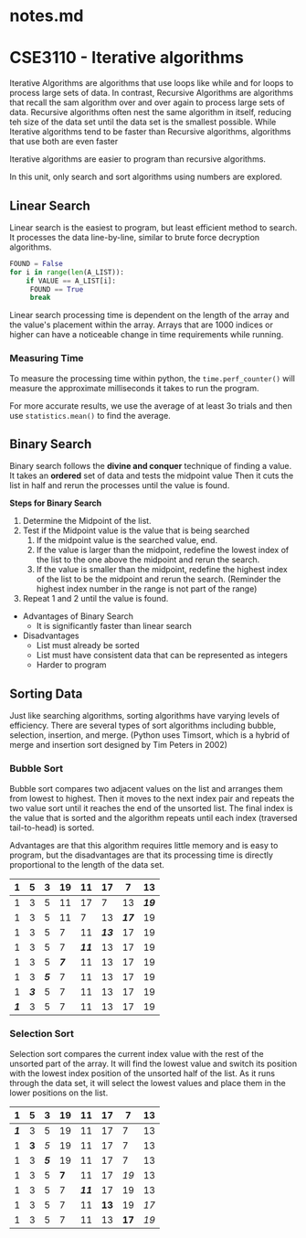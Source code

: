 # notes.md
# CSE3110 - Iterative algorithms
Iterative Algorithms are algorithms that use loops like while and for loops to process large sets of data. In contrast, Recursive Algorithms are algorithms that recall the sam algorithm over and over again to process large sets of data. Recursive algorithms often nest the same algorithm in itself, reducing teh size of the data set until the data set is the smallest possible. While Iterative algorithms tend to be faster than Recursive algorithms, algorithms that use both are even faster

Iterative algorithms are easier to program than recursive algorithms.

In this unit, only search and sort algorithms using numbers are explored.

## Linear Search 
Linear search is the easiest to program, but least efficient method to search. It processes the data line-by-line, similar to brute force decryption algorithms.

```python
FOUND = False
for i in range(len(A_LIST)):
    if VALUE == A_LIST[i]:
     FOUND == True
     break
```
  
Linear search processing time is dependent on the length of the array and the value's placement within the array. Arrays that are 1000 indices or higher can have a noticeable change in time requirements while running.

### Measuring Time
To measure the processing time within python, the ```time.perf_counter()``` will measure the approximate milliseconds it takes to run the program.

For more accurate results, we use the average of at least 3o trials and then use ```statistics.mean()``` to find the average.

## Binary Search
Binary search follows the __divine and conquer__ technique of finding a value. It takes an __ordered__ set of data and tests the midpoint value Then it cuts the list in half and rerun the processes until the value is found.

**Steps for Binary Search**
1. Determine the Midpoint of the list.
2. Test if the Midpoint value is the value that is being searched
   1. If the midpoint value is the searched value, end.
   2. If the value is larger than the midpoint, redefine the lowest index of the list to the one above the midpoint and rerun the search.
   3. If the value is smaller than the midpoint, redefine the highest index of the list to be the midpoint and rerun the search. (Reminder the highest index number in the range is not part of the range)
3. Repeat 1 and 2 until the value is found.

* Advantages of Binary Search
  * It is significantly faster than linear search
* Disadvantages
  * List must already be sorted
  * List must have consistent data that can be represented as integers
  * Harder to program

## Sorting Data
Just like searching algorithms, sorting algorithms have varying levels of efficiency. There are several types of sort algorithms including bubble, selection, insertion, and merge. (Python uses Timsort, which is a hybrid of merge and insertion sort designed by Tim Peters in 2002)

### Bubble Sort
Bubble sort compares two adjacent values on the list and arranges them from lowest to highest. Then it moves to the next index pair and repeats the two value sort until it reaches the end of the unsorted list. The final index is the value that is sorted and the algorithm repeats until each index (traversed tail-to-head) is sorted.


Advantages are that this algorithm requires little memory and is easy to program, but the disadvantages are that its processing time is directly proportional to the length of the data set.

| 1 | 5 | 3 | 19 | 11 | 17 | 7 | 13 |
| --- | --- | --- | --- | --- | --- | --- | --- 
| 1 | 3 | 5 | 11 | 17 | 7 | 13 | *__19__* |
| 1 | 3 | 5 | 11 | 7 | 13 | *__17__* | 19 |
| 1 | 3 | 5 | 7 | 11 | *__13__* | 17 | 19 |
| 1 | 3 | 5 | 7 | *__11__* | 13 | 17 | 19 |
| 1 | 3 | 5 | *__7__* | 11 | 13 | 17 | 19 |
| 1 | 3 | *__5__* | 7 | 11 | 13 | 17 | 19 |
| 1 | *__3__* | 5 | 7 | 11 | 13 | 17 | 19 |
| *__1__* | 3 | 5 | 7 | 11 | 13 | 17 | 19 |

### Selection Sort
Selection sort compares the current index value with the rest of the unsorted part of the array. It will find the lowest value and switch its position with the lowest index position of the unsorted half of the list. As it runs through the data set, it will select the lowest values and place them in the lower positions on the list.

| 1 | 5 | 3 | 19 | 11 | 17 | 7 | 13 |
| --- | --- | --- | --- | --- | --- | --- | --- | 
| *__1__* | 3 | 5 | 19 | 11 | 17 | 7 | 13 |
| 1 | __3__ | _5_ | 19 | 11 | 17 | 7 | 13 |
| 1 | 3 | *__5__* | 19 | 11 | 17 | 7 | 13 |
| 1 | 3 | 5 | __7__ | 11 | 17 | _19_ | 13 |
| 1 | 3 | 5 | 7 | *__11__* | 17 | 19 | 13 |
| 1 | 3 | 5 | 7 | 11 | __13__ | 19 | _17_ |
| 1 | 3 | 5 | 7 | 11 | 13 | __17__ | _19_ |
